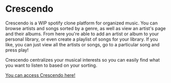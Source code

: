 # Crescendo

Crescendo is a WIP spotify clone platform for organized music. 
You can browse artists and songs sorted by a genre, as well as view an artist's page and their albums.
From here you're able to add an artist or album to your personal library, or even create a playlist of songs for your library.
If you like, you can just view all the artists or songs, go to a particular song and press play! 

Crescendo centralizes your musical interests so you can easily find what you want to listen to based on your sorting.

[You can access Crescendo here!](https://crescendo-live.herokuapp.com/)
